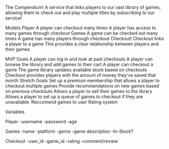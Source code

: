 The Compendium!
A service that links players to our vast library of games, allowing them to check out and play multiple titles by subscribing to our service! 


Models
Player
	A player can checkout many times
	A player has access to many games through checkout
Games
	A game can be checked out many times
	A game has many players through checkout
Checkout!
	Checkout links a player to a game
	This provides a clear relationship between players and their games


MVP Goals
	A player can log in and look at past checkouts
	A player can browse the library and add games to their cart
	A player can checkout a game
	The game library updates available stock based on checkouts
	Checkout provides players with the amount of money they’ve saved that month
Stretch Goals
	Set up a premium membership that allows a player to checkout multiple games
	Provide recommendations on new games based on previous checkouts
	Allows a player to sell their games to the library
	Allows a player to set up a queue of games to checkout if they are unavailable.
    Reccomend games to user
    Rating system
    


Variables

Player
-username
-password
-age


Games
-name
-platform
-genre
-game description
-In-Stock?


Checkout
-user_id
-game_id
-rating
-comment/review







